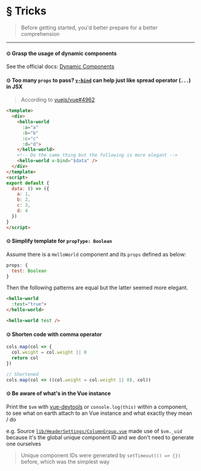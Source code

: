 # § Tricks

> Before getting started, you'd better prepare for a better comprehension

***

#### ⊙ Grasp the usage of dynamic components
See the official docs: [Dynamic Components](https://vuejs.org/v2/guide/components.html#Dynamic-Components)

#### ⊙ Too many `props` to pass? [`v-bind`](https://cn.vuejs.org/v2/api/#v-bind) can help just like spread operator (`...`) in JSX
> According to [vuejs/vue#4962](https://github.com/vuejs/vue/issues/4962)

```html
<template>
  <div>
    <hello-world
      :a="a"
      :b="b"
      :c="c"
      :d="d">
    </hello-world>
    <!-- Do the same thing but the following is more elegant -->
    <hello-world v-bind="$data" />
  </div>
</template>
<script>
export default {
  data: () => ({
    a: 1,
    b: 2,
    c: 3,
    d: 4
  })
}
</script>
```

#### ⊙ Simplify template for `propType: Boolean`

Assume there is a `HelloWorld` component and its `props` defined as below:

```js
props: {
  test: Boolean
}
```

Then the following patterns are equal but the latter seemed more elegant.

```html
<hello-world
  :test="true">
</hello-world>

<hello-world test />
```

#### ⊙ Shorten code with comma operator

```js
cols.map(col => {
  col.weight = col.weight || 0
  return col
})

// Shortened
cols.map(col => ((col.weight = col.weight || 0), col))
```

#### ⊙ Be aware of what's in the Vue instance

Print the `$vm` with [vue-devtools](https://github.com/vuejs/vue-devtools) or `console.log(this)` within a component,  
to see what on earth attach to an Vue instance and what exactly they mean / do

e.g. Source [`lib/HeaderSettings/ColumnGroup.vue`](https://github.com/OneWayTech/vue2-datatable/blob/master/lib/HeaderSettings/ColumnGroup.vue) made use of `$vm._uid`  
because it's the global unique component ID and we don't need to generate one ourselves

> Unique component IDs were generated by `setTimeout(() => {})` before, which was the simplest way
